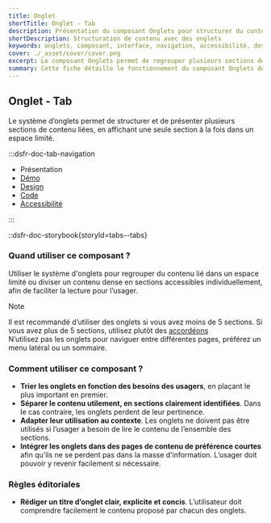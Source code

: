 ```yaml
---
title: Onglet
shortTitle: Onglet - Tab
description: Présentation du composant Onglets pour structurer du contenu lié dans un espace restreint avec des recommandations d’usage et d’accessibilité.
shortDescription: Structuration de contenu avec des onglets
keywords: onglets, composant, interface, navigation, accessibilité, design système, UX, DSFR
cover: ./_asset/cover/cover.png
excerpt: Le composant Onglets permet de regrouper plusieurs sections de contenu dans un espace réduit en affichant une seule section à la fois. Il est utile pour simplifier la lecture et améliorer l’expérience utilisateur.
summary: Cette fiche détaille le fonctionnement du composant Onglets du design système de l’État. Elle décrit ses usages recommandés, ses règles d’intégration et d’accessibilité, ainsi que son comportement responsive. Le contenu est destiné aux équipes design et développement souhaitant structurer des interfaces avec plusieurs sections de contenu apparentées tout en maintenant une expérience claire et fluide.
---
```


## Onglet - Tab

Le système d’onglets permet de structurer et de présenter plusieurs sections de contenu liées, en affichant une seule section à la fois dans un espace limité.

:::dsfr-doc-tab-navigation

- Présentation
- [Démo](./demo/index.md)
- [Design](./design/index.md)
- [Code](./code/index.md)
- [Accessibilité](./accessibility/index.md)

:::

::dsfr-doc-storybook{storyId=tabs--tabs}

### Quand utiliser ce composant ?

Utiliser le système d'onglets pour regrouper du contenu lié dans un espace limité ou diviser un contenu dense en sections accessibles individuellement, afin de faciliter la lecture pour l’usager.

> [!NOTE]
> Il est recommandé d’utiliser des onglets si vous avez moins de 5 sections. Si vous avez plus de 5 sections, utilisez plutôt des [accordéons](../../../accordion/_part/doc/index.md)<br>
> N’utilisez pas les onglets pour naviguer entre différentes pages, préférez un menu latéral ou un sommaire.

### Comment utiliser ce composant ?

- **Trier les onglets en fonction des besoins des usagers**, en plaçant le plus important en premier.
- **Séparer le contenu utilement, en sections clairement identifiées**. Dans le cas contraire, les onglets perdent de leur pertinence.
- **Adapter leur utilisation au contexte**. Les onglets ne doivent pas être utilisés si l’usager a besoin de lire le contenu de l’ensemble des sections.
- **Intégrer les onglets dans des pages de contenu de préférence courtes** afin qu’ils ne se perdent pas dans la masse d’information. L’usager doit pouvoir y revenir facilement si nécessaire.

### Règles éditoriales

- **Rédiger un titre d’onglet clair, explicite et concis**. L’utilisateur doit comprendre facilement le contenu proposé par chacun des onglets.
